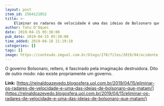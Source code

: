 ```yaml
---
layout: post
item_id: 2564121852
title: >-
    Eliminar os radares de velocidade é uma das ideias de Bolsonaro que matam
author: Tatu D'Oquei
date: 2019-04-15 05:38:00
pub_date: 2019-04-15 05:38:00
time_added: 2019-04-18 21:19:18
categories: []
tags: []
image: https://conteudo.imguol.com.br/blogs/278/files/2019/04/acidente-568x300.jpg
---
```


O governo Bolsonaro, reitero, é fascinado pela imaginação destruidora. Dito de outro modo: não existe propriamente um governo.

**Link:** [https://reinaldoazevedo.blogosfera.uol.com.br/2019/04/15/eliminar-os-radares-de-velocidade-e-uma-das-ideias-de-bolsonaro-que-matam/](https://reinaldoazevedo.blogosfera.uol.com.br/2019/04/15/eliminar-os-radares-de-velocidade-e-uma-das-ideias-de-bolsonaro-que-matam/)


